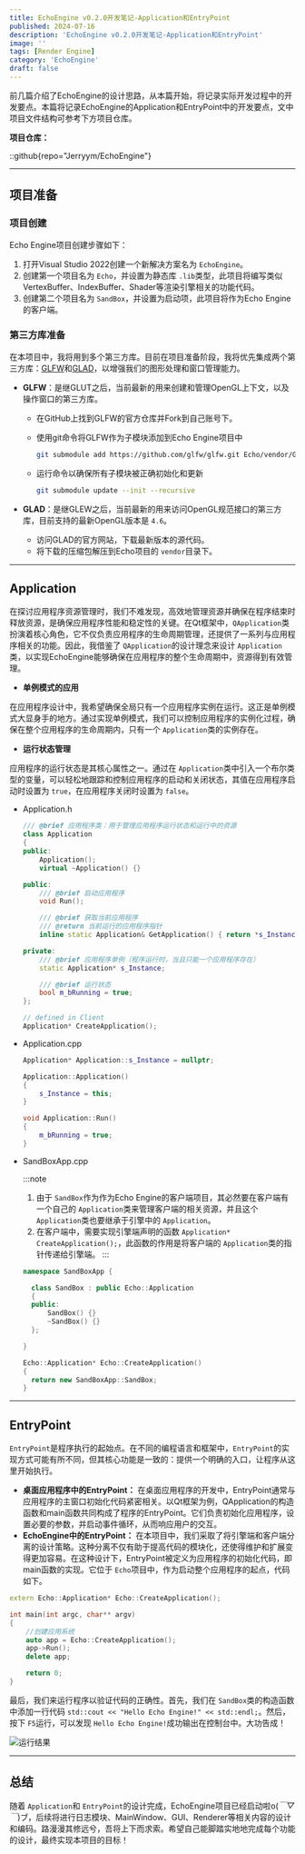 ```yaml
---
title: EchoEngine v0.2.0开发笔记-Application和EntryPoint
published: 2024-07-16
description: 'EchoEngine v0.2.0开发笔记-Application和EntryPoint'
image: ''
tags: [Render Engine]
category: 'EchoEngine'
draft: false
---
```

前几篇介绍了EchoEngine的设计思路，从本篇开始，将记录实际开发过程中的开发要点。本篇将记录EchoEngine的Application和EntryPoint中的开发要点，文中项目文件结构可参考下方项目仓库。

**项目仓库：**

::github{repo="Jerryym/EchoEngine"}

---

## 项目准备

### 项目创建

Echo Engine项目创建步骤如下：

1. 打开Visual Studio 2022创建一个新解决方案名为 `EchoEngine`。
2. 创建第一个项目名为 `Echo`，并设置为静态库 `.lib`类型，此项目将编写类似VertexBuffer、IndexBuffer、Shader等渲染引擎相关的功能代码。
3. 创建第二个项目名为 `SandBox`，并设置为启动项，此项目将作为Echo Engine的客户端。

### 第三方库准备

在本项目中，我将用到多个第三方库。目前在项目准备阶段，我将优先集成两个第三方库：[GLFW](https://github.com/glfw/glfw)和[GLAD](https://glad.dav1d.de/)，以增强我们的图形处理和窗口管理能力。

* **GLFW**：是继GLUT之后，当前最新的用来创建和管理OpenGL上下文，以及操作窗口的第三方库。

  * 在GitHub上找到GLFW的官方仓库并Fork到自己账号下。
  * 使用git命令将GLFW作为子模块添加到Echo Engine项目中

    ```bash
    git submodule add https://github.com/glfw/glfw.git Echo/vendor/GLFW
    ```
  * 运行命令以确保所有子模块被正确初始化和更新

    ```bash
    git submodule update --init --recursive
    ```
* **GLAD**：是继GLEW之后，当前最新的用来访问OpenGL规范接口的第三方库，目前支持的最新OpenGL版本是 `4.6`。

  * 访问GLAD的官方网站，下载最新版本的源代码。
  * 将下载的压缩包解压到Echo项目的 `vendor`目录下。

---

## Application

在探讨应用程序资源管理时，我们不难发现，高效地管理资源并确保在程序结束时释放资源，是确保应用程序性能和稳定性的关键。在Qt框架中，`QApplication`类扮演着核心角色，它不仅负责应用程序的生命周期管理，还提供了一系列与应用程序相关的功能。因此，我借鉴了 `QApplication`的设计理念来设计 `Application`类，以实现EchoEngine能够确保在应用程序的整个生命周期中，资源得到有效管理。

* **单例模式的应用**

在应用程序设计中，我希望确保全局只有一个应用程序实例在运行。这正是单例模式大显身手的地方。通过实现单例模式，我们可以控制应用程序的实例化过程，确保在整个应用程序的生命周期内，只有一个 `Application`类的实例存在。

* **运行状态管理**

应用程序的运行状态是其核心属性之一。通过在 `Application`类中引入一个布尔类型的变量，可以轻松地跟踪和控制应用程序的启动和关闭状态，其值在应用程序启动时设置为 `true`，在应用程序关闭时设置为 `false`。

* Application.h

  ```cpp
  /// @brief 应用程序类：用于管理应用程序运行状态和运行中的资源
  class Application
  {
  public:
      Application();
      virtual ~Application() {}

  public:
      /// @brief 启动应用程序
      void Run();

      /// @brief 获取当前应用程序
      /// @return 当前运行的应用程序指针
      inline static Application& GetApplication() { return *s_Instance; }

  private:
      /// @brief 应用程序单例（程序运行时，当且只能一个应用程序存在）
      static Application* s_Instance;

      /// @brief 运行状态
      bool m_bRunning = true;
  };

  // defined in Client 
  Application* CreateApplication();
  ```
* Application.cpp

  ```cpp
  Application* Application::s_Instance = nullptr;

  Application::Application()
  {
      s_Instance = this;
  }

  void Application::Run()
  {
      m_bRunning = true;
  }
  ```
* SandBoxApp.cpp

  :::note

  1. 由于 `SandBox`作为作为Echo Engine的客户端项目，其必然要在客户端有一个自己的 `Application`类来管理客户端的相关资源，并且这个 `Application`类也要继承于引擎中的 `Application`。
  2. 在客户端中，需要实现引擎端声明的函数 `Application* CreateApplication();`，此函数的作用是将客户端的 `Application`类的指针传递给引擎端。
     :::

  ```cpp
  namespace SandBoxApp {

    class SandBox : public Echo::Application
    {
    public:
        SandBox() {}
        ~SandBox() {}
    };

  }

  Echo::Application* Echo::CreateApplication()
  {
    return new SandBoxApp::SandBox;
  }

  ```

---

## EntryPoint

`EntryPoint`是程序执行的起始点。在不同的编程语言和框架中，`EntryPoint`的实现方式可能有所不同，但其核心功能是一致的：提供一个明确的入口，让程序从这里开始执行。

* **桌面应用程序中的EntryPoint：**
  在桌面应用程序的开发中，EntryPoint通常与应用程序的主窗口初始化代码紧密相关。以Qt框架为例，QApplication的构造函数和main函数共同构成了程序的EntryPoint。它们负责初始化应用程序，设置必要的参数，并启动事件循环，从而响应用户的交互。
* **EchoEngine中的EntryPoint：**
  在本项目中，我们采取了将引擎端和客户端分离的设计策略。这种分离不仅有助于提高代码的模块化，还使得维护和扩展变得更加容易。在这种设计下，EntryPoint被定义为应用程序的初始化代码，即main函数的实现。它位于 `Echo`项目中，作为启动整个应用程序的起点，代码如下。

```cpp
extern Echo::Application* Echo::CreateApplication();

int main(int argc, char** argv)
{
    //创建应用系统
    auto app = Echo::CreateApplication();
    app->Run();
    delete app;

    return 0;
}
```

最后，我们来运行程序以验证代码的正确性。首先，我们在 `SandBox`类的构造函数中添加一行代码 `std::cout << "Hello Echo Engine!" << std::endl;`。然后，按下 `F5`运行，可以发现 `Hello Echo Engine!`成功输出在控制台中。大功告成！

![运行结果](./Application和EntryPoint/EntryPoint.png)

---

## 总结

随着 `Application`和 `EntryPoint`的设计完成，EchoEngine项目已经启动啦o(*￣▽￣*)ブ，后续将进行日志模块、MainWindow、GUI、Renderer等相关内容的设计和编码。路漫漫其修远兮，吾将上下而求索。希望自己能脚踏实地地完成每个功能的设计，最终实现本项目的目标！
